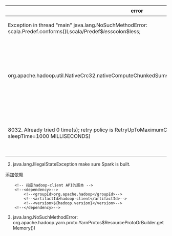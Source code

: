 error| 原因| 解决
-|-|-
Exception in thread "main" java.lang.NoSuchMethodError: scala.Predef$.$conforms()Lscala/Predef$$less$colon$less;| scala版本不匹配| spark依赖的版本和导入的scala的版本不匹配
org.apache.hadoop.util.NativeCrc32.nativeComputeChunkedSumsByteArray(II[BI[BIILjava/lang/String;JZ)V| 由于hadoop.dll 版本问题出现的| 2.4之前的和自后的需要的不一样，需要选择正确的版本(包括操作系统的版本),并且在 Hadoop/bin和 C：\windows\system32 上将其替换。[下载地址](https://github.com/steveloughran/winutils)
8032. Already tried 0 time(s); retry policy is RetryUpToMaximumCountWithFixedSleep(maxRetries=10, sleepTime=1000 MILLISECONDS)| 本地配置文件和集群中的不一致（core-site.xml,yarn-site.xml,hdfs-site.xml）



2. java.lang.IllegalStateException make sure Spark is built.

添加依赖
```
    <!-- 指定hadoop-client API的版本 -->
    <!--<dependency>-->
        <!--<groupId>org.apache.hadoop</groupId>-->
        <!--<artifactId>hadoop-client</artifactId>-->
        <!--<version>${hadoop.version}</version>-->
    <!--</dependency>-->
```


3. java.lang.NoSuchMethodError: org.apache.hadoop.yarn.proto.YarnProtos$ResourceProtoOrBuilder.getMemory()I





